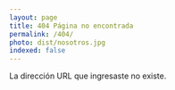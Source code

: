 ```yaml
---
layout: page
title: 404 Página no encontrada
permalink: /404/
photo: dist/nosotros.jpg
indexed: false
---
```

<span class="spanspacer"></span>
<section class="card">
<p>La dirección URL que ingresaste no existe.</p>
</section>

